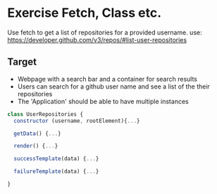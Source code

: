 # Exercise Fetch, Class etc.
Use fetch to get a list of repositories for a provided username.
use: https://developer.github.com/v3/repos/#list-user-repositories
## Target
  - Webpage with a search bar and a container for search results
  - Users can search for a github user name and see a list of the their repositories
  - The 'Application' should be able to have multiple instances


```javascript
class UserRepositories {
  constructor (username, rootElement){...}

  getData() {...}

  render() {...}

  successTemplate(data) {...}

  failureTemplate(data) {...}

}
```
